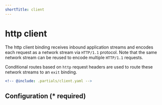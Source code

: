 ```yaml
---
shortTitle: client
---
```


# http client

The http client binding receives inbound application streams and encodes each request as a network stream via `HTTP/1.1` protocol. Note that the same network stream can be reused to encode multiple `HTTP/1.1` requests.

Conditional routes based on `http` request headers are used to route these network streams to an `exit` binding.

```yaml {3}
<!-- @include: .partials/client.yaml -->
```

## Configuration (\* required)

<!-- @include: .partials/options.md -->
<!-- @include: .partials/routes.md -->
<!-- @include: ../.partials/exit.md -->
<!-- @include: ../.partials/telemetry-http.md -->
